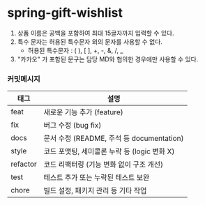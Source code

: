 # spring-gift-wishlist

1. 상품 이름은 공백을 포함하여 최대 15글자까지 입력할 수 있다.
2. 특수 문자는 허용된 특수문자 외의 문자를 사용할 수 없다.
   - 허용된 특수문자 : ( ), [ ], +, -, &, /, _
3. "카카오" 가 포함된 문구는 담당 MD와 협의한 경우에만 사용할 수 있다. 

### 커밋메시지

| 태그       | 설명                                 |
|----------|------------------------------------|
| feat     | 새로운 기능 추가 (feature)                |
| fix      | 버그 수정 (bug fix)                    |
| docs     | 문서 수정 (README, 주석 등 documentation) |
| style    | 코드 포맷팅, 세미콜론 누락 등 (logic 변화 X)     |
| refactor | 코드 리팩터링 (기능 변화 없이 구조 개선)           |
| test     | 테스트 추가 또는 누락된 테스트 보완               |
| chore    | 빌드 설정, 패키지 관리 등 기타 작업              |
